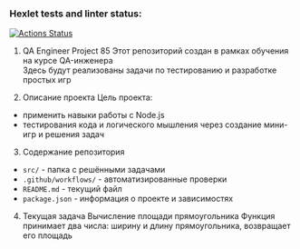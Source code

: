### Hexlet tests and linter status:
[![Actions Status](https://github.com/Cherrystone82/qa-engineer-project-85/actions/workflows/hexlet-check.yml/badge.svg)](https://github.com/Cherrystone82/qa-engineer-project-85/actions)

1. QA Engineer Project 85
Этот репозиторий создан в рамках обучения на курсе QA-инженера  
Здесь будут реализованы задачи по тестированию и разработке простых игр

2. Описание проекта
Цель проекта:
- применить навыки работы с Node.js
- тестирования кода и логического мышления через создание мини-игр и решения задач

3. Содержание репозитория
- `src/` - папка с решёнными задачами
- `.github/workflows/` - автоматизированные проверки
- `README.md` - текущий файл
- `package.json` - информация о проекте и зависимостях

4. Текущая задача
Вычисление площади прямоугольника
Функция принимает два числа: ширину и длину прямоугольника, возвращает его площадь
